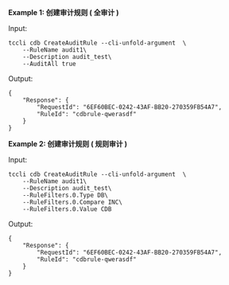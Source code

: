 **Example 1: 创建审计规则 ( 全审计 )**



Input: 

```
tccli cdb CreateAuditRule --cli-unfold-argument  \
    --RuleName audit1\
    --Description audit_test\
    --AuditAll true
```

Output: 
```
{
    "Response": {
        "RequestId": "6EF60BEC-0242-43AF-BB20-270359FB54A7",
        "RuleId": "cdbrule-qwerasdf"
    }
}
```

**Example 2: 创建审计规则 ( 规则审计 )**



Input: 

```
tccli cdb CreateAuditRule --cli-unfold-argument  \
    --RuleName audit1\
    --Description audit_test\
    --RuleFilters.0.Type DB\
    --RuleFilters.0.Compare INC\
    --RuleFilters.0.Value CDB
```

Output: 
```
{
    "Response": {
        "RequestId": "6EF60BEC-0242-43AF-BB20-270359FB54A7",
        "RuleId": "cdbrule-qwerasdf"
    }
}
```


